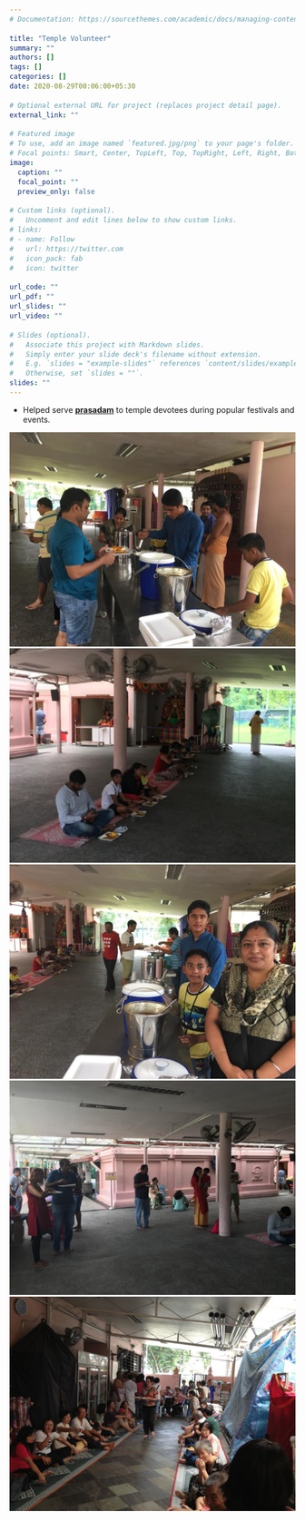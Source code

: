```yaml
---
# Documentation: https://sourcethemes.com/academic/docs/managing-content/

title: "Temple Volunteer"
summary: ""
authors: []
tags: []
categories: []
date: 2020-08-29T00:06:00+05:30

# Optional external URL for project (replaces project detail page).
external_link: ""

# Featured image
# To use, add an image named `featured.jpg/png` to your page's folder.
# Focal points: Smart, Center, TopLeft, Top, TopRight, Left, Right, BottomLeft, Bottom, BottomRight.
image:
  caption: ""
  focal_point: ""
  preview_only: false

# Custom links (optional).
#   Uncomment and edit lines below to show custom links.
# links:
# - name: Follow
#   url: https://twitter.com
#   icon_pack: fab
#   icon: twitter

url_code: ""
url_pdf: ""
url_slides: ""
url_video: ""

# Slides (optional).
#   Associate this project with Markdown slides.
#   Simply enter your slide deck's filename without extension.
#   E.g. `slides = "example-slides"` references `content/slides/example-slides.md`.
#   Otherwise, set `slides = ""`.
slides: ""
---
```


- Helped serve [**prasadam**](https://en.wikipedia.org/wiki/Pras%C4%81da) to temple devotees during popular festivals and events.

![](images/2.JPG)
![](images/3.jpg)
![](images/4.JPG)
![](images/5.jpg)
![](images/6.jpg)
